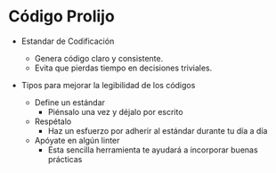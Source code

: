# Código Prolijo

- Estandar de Codificación
    - Genera código claro y consistente.
    - Evita que pierdas tiempo en decisiones triviales.
    
- Tipos para mejorar la legibilidad de los códigos
    - Define un estándar
        - Piénsalo una vez y déjalo por escrito
    - Respétalo
        - Haz un esfuerzo por adherir al estándar durante tu día a día
    - Apóyate en algún linter
        - Esta sencilla herramienta te ayudará a incorporar buenas prácticas